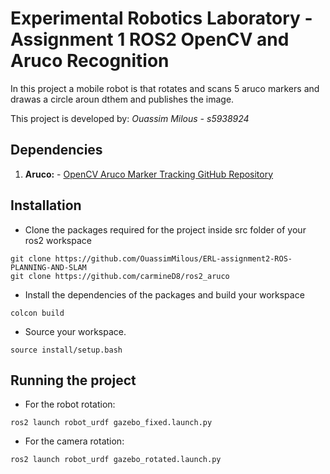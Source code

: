# Experimental Robotics Laboratory - Assignment 1 ROS2 OpenCV and Aruco Recognition

In this project a mobile robot is that rotates and scans 5 aruco markers and drawas a circle aroun dthem and publishes the image.

This project is developed by:
 *Ouassim Milous - s5938924*


## Dependencies

1. **Aruco:**  - [OpenCV Aruco Marker Tracking GitHub Repository](https://github.com/carmineD8/ros2_aruco)


## Installation

- Clone the packages required for the project inside src folder of your ros2 workspace
```
git clone https://github.com/OuassimMilous/ERL-assignment2-ROS-PLANNING-AND-SLAM
git clone https://github.com/carmineD8/ros2_aruco
```

- Install the dependencies of the packages and build your workspace
```
colcon build
```
-  Source your workspace.
```
source install/setup.bash
```

## Running the project

- For the robot rotation:
```
ros2 launch robot_urdf gazebo_fixed.launch.py
```
- For the camera rotation:
```
ros2 launch robot_urdf gazebo_rotated.launch.py
```
